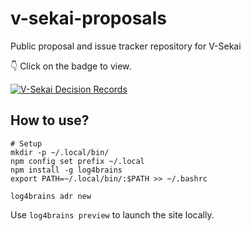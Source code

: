 # v-sekai-proposals
Public proposal and issue tracker repository for V-Sekai

👇 Click on the badge to view.

[![V-Sekai Decision Records](https://V-Sekai.github.io/v-sekai-proposals/log4brains/badge.svg)](https://V-Sekai.github.io/v-sekai-proposals/log4brains/)

## How to use?

```
# Setup
mkdir -p ~/.local/bin/
npm config set prefix ~/.local
npm install -g log4brains
export PATH=~/.local/bin/:$PATH >> ~/.bashrc
```

```
log4brains adr new
```

Use `log4brains preview` to launch the site locally.
